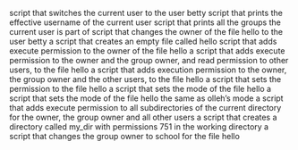 script that switches the current user to the user betty
script that prints the effective username of the current user
script that prints all the groups the current user is part of
script that changes the owner of the file hello to the user betty
a script that creates an empty file called hello
script that adds execute permission to the owner of the file hello
 a script that adds execute permission to the owner and the group owner, and read permission to other users, to the file hello
a script that adds execution permission to the owner, the group owner and the other users, to the file hello
a script that sets the permission to the file hello
a script that sets the mode of the file hello
a script that sets the mode of the file hello the same as olleh’s mode
a script that adds execute permission to all subdirectories of the current directory for the owner, the group owner and all other users
a script that creates a directory called my_dir with permissions 751 in the working directory
a script that changes the group owner to school for the file hello
